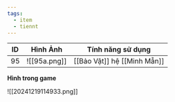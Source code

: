```yaml
---
tags:
  - item
  - tiennt
---
```


| ID  | Hình Ảnh     | Tính năng sử dụng           |
| --- | ------------ | --------------------------- |
| 95  | ![[95a.png]] | [[Bảo Vật]] hệ [[Minh Mẫn]] |

**Hình trong game**

![[20241219114933.png]]